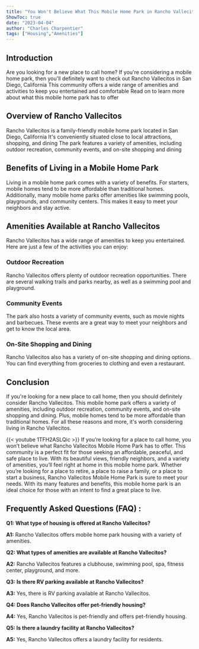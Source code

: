 ```yaml
---
title: "You Won't Believe What This Mobile Home Park in Rancho Vallecitos Has to Offer!"
ShowToc: true 
date: "2023-04-04"
author: "Charles Charpentier" 
tags: ["Housing","Amenities"]
---
```

## Introduction
Are you looking for a new place to call home? If you're considering a mobile home park, then you'll definitely want to check out Rancho Vallecitos in San Diego, California This community offers a wide range of amenities and activities to keep you entertained and comfortable Read on to learn more about what this mobile home park has to offer

## Overview of Rancho Vallecitos
Rancho Vallecitos is a family-friendly mobile home park located in San Diego, California It's conveniently situated close to local attractions, shopping, and dining The park features a variety of amenities, including outdoor recreation, community events, and on-site shopping and dining

## Benefits of Living in a Mobile Home Park
Living in a mobile home park comes with a variety of benefits. For starters, mobile homes tend to be more affordable than traditional homes. Additionally, many mobile home parks offer amenities like swimming pools, playgrounds, and community centers. This makes it easy to meet your neighbors and stay active.

## Amenities Available at Rancho Vallecitos
Rancho Vallecitos has a wide range of amenities to keep you entertained. Here are just a few of the activities you can enjoy:

### Outdoor Recreation
Rancho Vallecitos offers plenty of outdoor recreation opportunities. There are several walking trails and parks nearby, as well as a swimming pool and playground.

### Community Events
The park also hosts a variety of community events, such as movie nights and barbecues. These events are a great way to meet your neighbors and get to know the local area.

### On-Site Shopping and Dining
Rancho Vallecitos also has a variety of on-site shopping and dining options. You can find everything from groceries to clothing and even a restaurant.

## Conclusion
If you're looking for a new place to call home, then you should definitely consider Rancho Vallecitos. This mobile home park offers a variety of amenities, including outdoor recreation, community events, and on-site shopping and dining. Plus, mobile homes tend to be more affordable than traditional homes. For all these reasons and more, it's worth considering living in Rancho Vallecitos.

{{< youtube 1TFH2ASLQic >}} 
If you’re looking for a place to call home, you won’t believe what Rancho Vallecitos Mobile Home Park has to offer. This community is a perfect fit for those seeking an affordable, peaceful, and safe place to live. With its beautiful views, friendly neighbors, and a variety of amenities, you’ll feel right at home in this mobile home park. Whether you’re looking for a place to retire, a place to raise a family, or a place to start a business, Rancho Vallecitos Mobile Home Park is sure to meet your needs. With its many features and benefits, this mobile home park is an ideal choice for those with an intent to find a great place to live.

## Frequently Asked Questions (FAQ) :
**Q1: What type of housing is offered at Rancho Vallecitos?**

**A1:** Rancho Vallecitos offers mobile home park housing with a variety of amenities.

**Q2: What types of amenities are available at Rancho Vallecitos?**

**A2:** Rancho Vallecitos features a clubhouse, swimming pool, spa, fitness center, playground, and more.

**Q3: Is there RV parking available at Rancho Vallecitos?**

**A3:** Yes, there is RV parking available at Rancho Vallecitos.

**Q4: Does Rancho Vallecitos offer pet-friendly housing?**

**A4:** Yes, Rancho Vallecitos is pet-friendly and offers pet-friendly housing.

**Q5: Is there a laundry facility at Rancho Vallecitos?**

**A5:** Yes, Rancho Vallecitos offers a laundry facility for residents.



